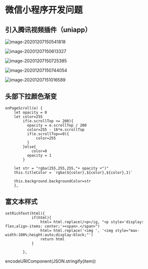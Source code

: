 # 微信小程序开发问题

## 引入腾讯视频插件（uniapp）

![image-20201207150541818](C:\Users\xiezhijie\AppData\Roaming\Typora\typora-user-images\image-20201207150541818.png)



![image-20201207150613327](C:\Users\xiezhijie\AppData\Roaming\Typora\typora-user-images\image-20201207150613327.png)

![image-20201207150725385](C:\Users\xiezhijie\AppData\Roaming\Typora\typora-user-images\image-20201207150725385.png)

![image-20201207150744054](C:\Users\xiezhijie\AppData\Roaming\Typora\typora-user-images\image-20201207150744054.png)

![image-20201207151016589](C:\Users\xiezhijie\AppData\Roaming\Typora\typora-user-images\image-20201207151016589.png)

## 头部下拉颜色渐变

	onPageScroll(e) {
		let opacity = 0
		let color=255
		    if(e.scrollTop <= 200){
		      opacity = e.scrollTop / 200
			  color=255 - 16*e.scrollTop
			  if(e.scrollTop==0){
				  color=255
			  }
		    }else{
				color=0 
		      opacity = 1
		    }	
			
		let str = "rgba(255,255,255,"+ opacity +")"
		this.titleColor = `rgba(${color},${color},${color},1)`
		
		this.background.backgroundColor=str
		},
## 富文本样式

	setRichText(html){
				if(html){
					html= html.replace(/<p>/ig, "<p style='display: flex;align-items: center;'><span>.</span>")
					html= html.replace('<img ', '<img style="max-width:100%;height:auto;display:block;"')
					return html
				}
			
			},
encodeURIComponent(JSON.stringify(item))

